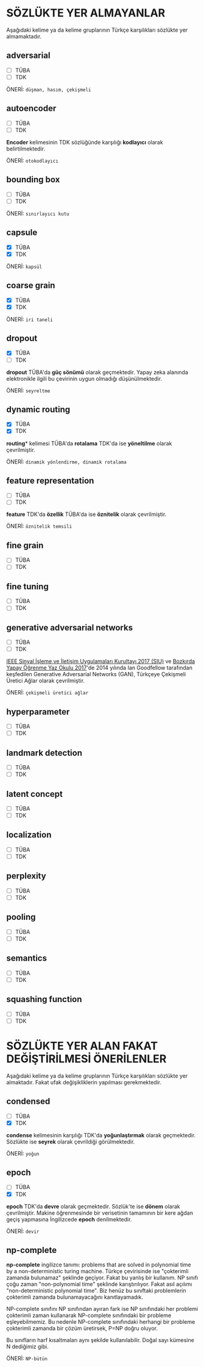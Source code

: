 # SÖZLÜKTE YER ALMAYANLAR
Aşağıdaki kelime ya da kelime gruplarının Türkçe karşılıkları sözlükte yer almamaktadır.

## adversarial
- [ ] TÜBA
- [ ] TDK

ÖNERİ: `düşman, hasım, çekişmeli`

## autoencoder
- [ ] TÜBA
- [ ] TDK

**Encoder** kelimesinin TDK sözlüğünde karşılığı **kodlayıcı** olarak belirtilmektedir. 

ÖNERİ: `otokodlayıcı`

## bounding box
- [ ] TÜBA
- [ ] TDK

ÖNERİ: `sınırlayıcı kutu`

## capsule
- [x] TÜBA
- [x] TDK

ÖNERİ: `kapsül`

## coarse grain
- [x] TÜBA
- [x] TDK

ÖNERİ: `iri taneli`

## dropout
- [x] TÜBA
- [ ] TDK

**dropout** TÜBA'da **güç sönümü** olarak geçmektedir. Yapay zeka alanında elektronikle ilgili bu çevirinin uygun olmadığı düşünülmektedir.

ÖNERİ: `seyreltme`

## dynamic routing
- [x] TÜBA
- [x] TDK

**routing*** kelimesi TÜBA'da **rotalama** TDK'da ise **yöneltilme** olarak çevrilmiştir.

ÖNERİ: `dinamik yönlendirme, dinamik rotalama`

## feature representation 
- [ ] TÜBA
- [ ] TDK

**feature** TDK'da **özellik** TÜBA'da ise **öznitelik** olarak çevrilmiştir.

ÖNERİ: `öznitelik temsili`

## fine grain 
- [ ] TÜBA
- [ ] TDK

## fine tuning
- [ ] TÜBA
- [ ] TDK

## generative adversarial networks
- [ ] TÜBA
- [ ] TDK

[IEEE Sinyal İşleme ve İletişim Uygulamaları Kurultayı 2017 (SIU)](https://www.openconf.org/siu2017/modules/request.php?module=oc_program&action=summary.php&id=655
) ve [Bozkırda Yapay Öğrenme Yaz Okulu 2017](https://byoyo2017.vision.cs.hacettepe.edu.tr/lectures.html)'de 2014 yılında Ian Goodfellow tarafından keşfedilen Generative Adversarial Networks (GAN), Türkçeye Çekişmeli Üretici Ağlar olarak çevrilmiştir.

ÖNERİ: `çekişmeli üretici ağlar`

## hyperparameter
- [ ] TÜBA
- [ ] TDK

## landmark detection 
- [ ] TÜBA
- [ ] TDK

## latent concept 
- [ ] TÜBA
- [ ] TDK

## localization 
- [ ] TÜBA
- [ ] TDK

## perplexity
- [ ] TÜBA
- [ ] TDK

## pooling
- [ ] TÜBA
- [ ] TDK

## semantics
- [ ] TÜBA
- [ ] TDK

## squashing function
- [ ] TÜBA
- [ ] TDK

# SÖZLÜKTE YER ALAN FAKAT DEĞİŞTİRİLMESİ ÖNERİLENLER
Aşağıdaki kelime ya da kelime gruplarının Türkçe karşılıkları sözlükte yer almaktadır. Fakat ufak değişikliklerin yapılması gerekmektedir. 

## condensed
- [ ] TÜBA
- [x] TDK

**condense** kelimesinin karşılığı TDK'da **yoğunlaştırmak** olarak geçmektedir. Sözlükte ise **seyrek** olarak çevrildiği görülmektedir.

ÖNERİ: `yoğun`

## epoch
- [ ] TÜBA
- [x] TDK

**epoch** TDK'da **devre** olarak geçmektedir. Sözlük'te ise **dönem** olarak çevrilmiştir. Makine öğrenmesinde bir verisetinin tamamının bir kere ağdan geçiş yapmasına İngilizcede **epoch** denilmektedir.

ÖNERİ: `devir`

## np-complete

**np-complete** ingilizce tanımı: problems that are solved in polynomial time by a non-deterministic turing machine. Türkçe çevirisinde ise "çokterimli zamanda bulunamaz" şeklinde geçiyor. Fakat bu yanlış bir kullanım. NP sınıfı çoğu zaman "non-polynomial time" şeklinde karıştırılıyor. Fakat asıl açılımı "non-deterministic polynomial time". Biz henüz bu sınıftaki problemlerin çokterimli zamanda bulunamayacağını kanıtlayamadık.

NP-complete sınıfını NP sınıfından ayıran fark ise NP sınıfındaki her problemi çokterimli zaman kullanarak NP-complete sınıfındaki bir probleme eşleyebilmemiz. Bu nedenle NP-complete sınıfındaki herhangi bir probleme çokterimli zamanda bir çözüm üretirsek, P=NP doğru oluyor.

Bu sınıfların harf kısaltmaları aynı şekilde kullanılabilir. Doğal sayı kümesine N dediğimiz gibi.

ÖNERİ: `NP-bütün`
